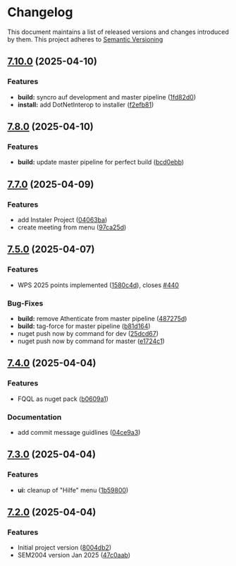 # Changelog

This document maintains a list of released versions and changes introduced by them.
This project adheres to [Semantic Versioning](https://semver.org/spec/v2.0.0.html)

## [7.10.0](https://dev.azure.com/titanium-sportservice/SPORT_SWM_SEM2004/_git/SPORT_SWM_SEM2004/compare/v7.8.0...v7.10.0) (2025-04-10)


### Features

* **build:** syncro auf development and master pipeline ([1fd82d0](https://dev.azure.com/titanium-sportservice/SPORT_SWM_SEM2004/_git/SPORT_SWM_SEM2004/commit/1fd82d0774ae1a41b10eae78373314d85bd03598))
* **install:** add DotNetInterop to installer ([f2efb81](https://dev.azure.com/titanium-sportservice/SPORT_SWM_SEM2004/_git/SPORT_SWM_SEM2004/commit/f2efb817f6435b952669d57e04b978ed6f3fc2dd))

## [7.8.0](https://dev.azure.com/titanium-sportservice/SPORT_SWM_SEM2004/_git/SPORT_SWM_SEM2004/compare/v7.7.0...v7.8.0) (2025-04-10)


### Features

* **build:**  update master pipeline for perfect build ([bcd0ebb](https://dev.azure.com/titanium-sportservice/SPORT_SWM_SEM2004/_git/SPORT_SWM_SEM2004/commit/bcd0ebb1aad43ce13f4eaef1797c8094a488297f))

## [7.7.0](https://dev.azure.com/titanium-sportservice/SPORT_SWM_SEM2004/_git/SPORT_SWM_SEM2004/compare/v7.5.0...v7.7.0) (2025-04-09)


### Features

* add Instaler Project ([04063ba](https://dev.azure.com/titanium-sportservice/SPORT_SWM_SEM2004/_git/SPORT_SWM_SEM2004/commit/04063baab12aa4186d1b25d930e6f7e13193a1b7))
* create meeting from menu ([97ca25d](https://dev.azure.com/titanium-sportservice/SPORT_SWM_SEM2004/_git/SPORT_SWM_SEM2004/commit/97ca25d0d6348878aa7311083c052f8f1d7633d5))

## [7.5.0](https://dev.azure.com/titanium-sportservice/SPORT_SWM_SEM2004/_git/SPORT_SWM_SEM2004/compare/v7.4.0...v7.5.0) (2025-04-07)


### Features

* WPS 2025 points implemented ([1580c4d](https://dev.azure.com/titanium-sportservice/SPORT_SWM_SEM2004/_git/SPORT_SWM_SEM2004/commit/1580c4dca08d1d632fc8930098a62c5a677466e0)), closes [#440](https://dev.azure.com/titanium-sportservice/SPORT_SWM_SEM2004/_git/SPORT_SWM_SEM2004/issues/440)


### Bug-Fixes

* **build:** remove Athenticate from master pipeline ([487275d](https://dev.azure.com/titanium-sportservice/SPORT_SWM_SEM2004/_git/SPORT_SWM_SEM2004/commit/487275d6b8c72a47ed3e7f67e043e1fade11245b))
* **build:** tag-force for master pipeline ([b81d164](https://dev.azure.com/titanium-sportservice/SPORT_SWM_SEM2004/_git/SPORT_SWM_SEM2004/commit/b81d1642fb12143a1c3d9085647d1e848ef6ab6d))
* nuget push now by command for dev ([25dcd67](https://dev.azure.com/titanium-sportservice/SPORT_SWM_SEM2004/_git/SPORT_SWM_SEM2004/commit/25dcd67a2e58af3116c268cf9b02bd20dacce042))
* nuget push now by command for master ([e1724c1](https://dev.azure.com/titanium-sportservice/SPORT_SWM_SEM2004/_git/SPORT_SWM_SEM2004/commit/e1724c1f373a588f805a4863e2cebd827e2d75fd))

## [7.4.0](https://dev.azure.com/titanium-sportservice/SPORT_SWM_SEM2004/_git/SPORT_SWM_SEM2004/compare/v7.3.0...v7.4.0) (2025-04-04)


### Features

* FQQL as nuget pack ([b0609a1](https://dev.azure.com/titanium-sportservice/SPORT_SWM_SEM2004/_git/SPORT_SWM_SEM2004/commit/b0609a14d66758386bbeac45f3589624d1b7a50a))


### Documentation

* add commit message guidlines ([04ce9a3](https://dev.azure.com/titanium-sportservice/SPORT_SWM_SEM2004/_git/SPORT_SWM_SEM2004/commit/04ce9a394cad29809ddb778ad3c14ce6235e03eb))

## [7.3.0](https://dev.azure.com/titanium-sportservice/SPORT_SWM_SEM2004/_git/SPORT_SWM_SEM2004/compare/v7.2.0...v7.3.0) (2025-04-04)


### Features

* **ui:** cleanup of "Hilfe" menu ([1b59800](https://dev.azure.com/titanium-sportservice/SPORT_SWM_SEM2004/_git/SPORT_SWM_SEM2004/commit/1b59800bf2fd8afef7939814c7019f2b8abbda91))

## [7.2.0](https://dev.azure.com/titanium-sportservice/SPORT_SWM_SEM2004/_git/SPORT_SWM_SEM2004/compare/8004db2bb7ef4412ffb89db3a165952b028a8bd0...v7.2.0) (2025-04-04)


### Features

* Initial project version ([8004db2](https://dev.azure.com/titanium-sportservice/SPORT_SWM_SEM2004/_git/SPORT_SWM_SEM2004/commit/8004db2bb7ef4412ffb89db3a165952b028a8bd0))
* SEM2004 version Jan 2025 ([47c0aab](https://dev.azure.com/titanium-sportservice/SPORT_SWM_SEM2004/_git/SPORT_SWM_SEM2004/commit/47c0aab45df89b8991994d23b33ea0e704567a28))
